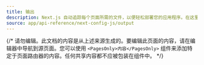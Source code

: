 ```yaml
---
title: 输出
description: Next.js 自动追踪每个页面所需的文件，以便轻松部署您的应用程序。在这里了解它是如何工作的。
source: app/api-reference/next-config-js/output
---
```


{/* 请勿编辑。此文档的内容是从上述来源生成的。要编辑此页面的内容，请在编辑器中导航到源页面。您可以使用 `<PagesOnly>内容</PagesOnly>` 组件来添加特定于页面路由器的内容。任何共享内容都不应被包装在组件中。 */}